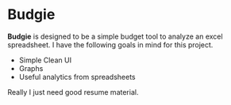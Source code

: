 # Budgie

**Budgie** is designed to be a simple budget tool to analyze an excel spreadsheet. I have the following goals in mind for this project.
- Simple Clean UI
- Graphs
- Useful analytics from spreadsheets

Really I just need good resume material.
